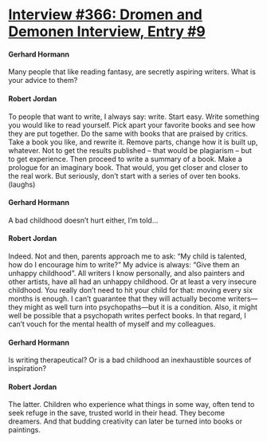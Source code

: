 # [Interview #366: Dromen and Demonen Interview, Entry #9](https://www.theoryland.com/intvmain.php?i=366#9)

#### Gerhard Hormann

Many people that like reading fantasy, are secretly aspiring writers. What is your advice to them?

#### Robert Jordan

To people that want to write, I always say: write. Start easy. Write something you would like to read yourself. Pick apart your favorite books and see how they are put together. Do the same with books that are praised by critics. Take a book you like, and rewrite it. Remove parts, change how it is built up, whatever. Not to get the results published – that would be plagiarism – but to get experience. Then proceed to write a summary of a book. Make a prologue for an imaginary book. That would, you get closer and closer to the real work. But seriously, don’t start with a series of over ten books. (laughs)

#### Gerhard Hormann

A bad childhood doesn’t hurt either, I’m told...

#### Robert Jordan

Indeed. Not and then, parents approach me to ask: “My child is talented, how do I encourage him to write?” My advice is always: “Give them an unhappy childhood”. All writers I know personally, and also painters and other artists, have all had an unhappy childhood. Or at least a very insecure childhood. You really don’t need to hit your child for that: moving every six months is enough. I can’t guarantee that they will actually become writers—they might as well turn into psychopaths—but it is a condition. Also, it might well be possible that a psychopath writes perfect books. In that regard, I can’t vouch for the mental health of myself and my colleagues.

#### Gerhard Hormann

Is writing therapeutical? Or is a bad childhood an inexhaustible sources of inspiration?

#### Robert Jordan

The latter. Children who experience what things in some way, often tend to seek refuge in the save, trusted world in their head. They become dreamers. And that budding creativity can later be turned into books or paintings.

